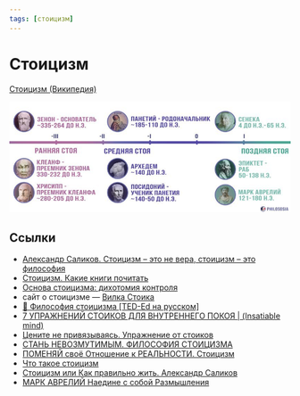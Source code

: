 ```yaml
---
tags: [стоицизм]
---
```

# Стоицизм
[Стоицизм (Википедия)](https://ru.wikipedia.org/wiki/%D0%A1%D1%82%D0%BE%D0%B8%D1%86%D0%B8%D0%B7%D0%BC)

![](../assets/stoicism.jpg)

## Ссылки

* [Александр Саликов. Стоицизм – это не вера, стоицизм – это философия](Александр%20Саликов.%20Стоицизм%20–%20это%20не%20вера,%20стоицизм%20–%20это%20философия.md)
* [Стоицизм. Какие книги почитать](Стоицизм.%20Какие%20книги%20почитать.md)
* [Основа стоицизма: дихотомия контроля](https://memori.online/posts/2019/05/dvoistvennost-kontrolya-v-stoicizme/)
* сайт о стоицизме — [Вилка Стоика](https://stoicfork.online/?utm_source=memori.online&utm_medium=site)
* [🔶 Философия стоицизма \[TED-Ed на русском\]](https://youtu.be/4v1QBoNI8rw)
* [7 УПРАЖНЕНИЙ СТОИКОВ ДЛЯ ВНУТРЕННЕГО ПОКОЯ | (Insatiable mind)](https://www.youtube.com/watch?v=dYc2tTy_K3c)
* [Цените не привязываясь. Упражнение от стоиков](https://www.youtube.com/watch?v=3dNi0QGiaIs)
* [СТАНЬ НЕВОЗМУТИМЫМ. ФИЛОСОФИЯ СТОИЦИЗМА](https://www.youtube.com/watch?v=CuHEiWfYDaM)
* [ПОМЕНЯЙ своё Отношение к РЕАЛЬНОСТИ. Стоицизм](https://www.youtube.com/watch?v=fp7AB_yppw4)
* [Что такое стоицизм](https://youtu.be/88JHluksgaE)
* [Стоицизм или Как правильно жить. Александр Саликов](https://youtu.be/JwV4-A1STp4)
* [МАРК АВРЕЛИЙ Наедине с собой Размышления](https://youtu.be/VuEsRU-_9ck)